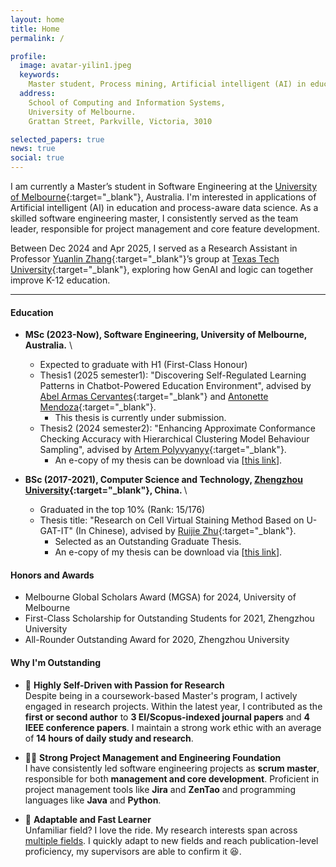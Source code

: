 ```yaml
---
layout: home
title: Home
permalink: /

profile:
  image: avatar-yilin1.jpeg
  keywords:
    Master student, Process mining, Artificial intelligent (AI) in education, Data science
  address: 
    School of Computing and Information Systems,
    University of Melbourne.
    Grattan Street, Parkville, Victoria, 3010

selected_papers: true
news: true
social: true
---
```


I am currently a Master’s student in Software Engineering at the [University of 
Melbourne](https://www.unimelb.edu.au/){:target="_blank"}, Australia. I'm interested in applications of Artificial intelligent (AI) in education and process-aware data science. 
As a skilled software engineering master, I consistently served as the team leader, responsible for project management and core feature development.

Between Dec 2024 and Apr 2025, I served as a Research Assistant in Professor [Yuanlin Zhang](https://www.depts.ttu.edu/stem/membership/member_bios/yuanlin_zhang.php/){:target="_blank"}’s group
at [Texas Tech University](http://ttu.edu/){:target="_blank"}, exploring how GenAI and logic can together improve K-12 education.


[//]: # (I'm a member of the [Explainable Analytics for Machine Intelligence &#40;XAMI&#41;)

[//]: # (Lab]&#40;https://www.xami-lab.org/&#41;{:target="_blank"} at QUT.)

<hr>

#### Education

- <strong>MSc (2023-Now), Software Engineering, University of Melbourne, Australia.</strong> \\
  - Expected to graduate with H1 (First-Class Honour)
  - Thesis1 (2025 semester1): "Discovering Self-Regulated Learning Patterns in Chatbot-Powered
  Education Environment", advised by
  [Abel Armas Cervantes](https://findanexpert.unimelb.edu.au/profile/822941-abel-armas-cervantes/){:target="_blank"} and [Antonette Mendoza](https://findanexpert.unimelb.edu.au/profile/6868-antonette-mendoza/){:target="_blank"}.
    - This thesis is currently under submission.
  - Thesis2 (2024 semester2): "Enhancing Approximate Conformance Checking Accuracy with Hierarchical Clustering Model Behaviour Sampling", advised by 
  [Artem Polyvyanyy](http://polyvyanyy.com/){:target="_blank"}. 
    - An e-copy of my thesis can be download via [[this link](./assets/thesis_yilin.pdf)].

- <strong>BSc (2017-2021), Computer Science and Technology, [Zhengzhou University](https://www.zzu.edu.cn/){:target="_blank"}, China. </strong>\\
  - Graduated in the top 10% (Rank: 15/176)
  - Thesis title: "Research on Cell Virtual Staining Method Based on U-GAT-IT" (In Chinese), advised by
  [Ruijie Zhu](http://www7.zzu.edu.cn/csai/info/1054/1320.htm){:target="_blank"}. 
    -   Selected as an Outstanding Graduate Thesis.
    -   An e-copy of my thesis can be download via [[this link](./assets/thesis_yilin_bachelor.pdf)].

#### Honors and Awards

- Melbourne Global Scholars Award (MGSA) for 2024, University of Melbourne
- First-Class Scholarship for Outstanding Students for 2021, Zhengzhou University
- All-Rounder Outstanding Award for 2020, Zhengzhou University

#### Why I'm Outstanding

- 🚀 **Highly Self-Driven with Passion for Research**  
  Despite being in a coursework-based Master's program, I actively engaged in research projects. Within the latest year, I contributed as the **first or second author** to **3 EI/Scopus-indexed journal papers** and **4 IEEE conference papers**. I maintain a strong work ethic with an average of **14 hours of daily study and research**.

- 👨‍💻 **Strong Project Management and Engineering Foundation**  
  I have consistently led software engineering projects as **scrum master**, responsible for both **management and core development**. Proficient in project management tools like **Jira** and **ZenTao** and programming languages like **Java** and **Python**.

- 🧠 **Adaptable and Fast Learner**  
  Unfamiliar field? I love the ride. My research interests span across [multiple fields](https://yilin.bio/interest/). I quickly adapt to new fields and reach publication-level proficiency, my supervisors are able to confirm it 😆.